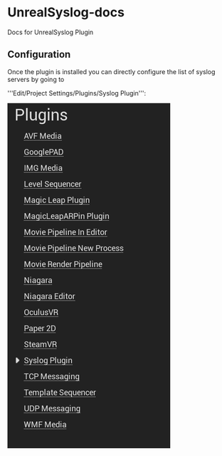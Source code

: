 # UnrealSyslog-docs
Docs for UnrealSyslog Plugin

## Configuration

Once the plugin is installed you can directly configure the list of syslog servers by going to

'''Edit/Project Settings/Plugins/Syslog Plugin''':

![UnrealSyslogSettingsSidePanel](Screenshots/UnrealSyslogSide.PNG?raw=true "UnrealSyslogSettingsSidePanel")


